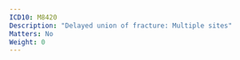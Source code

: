 ```yaml
---
ICD10: M8420
Description: "Delayed union of fracture: Multiple sites"
Matters: No
Weight: 0
---
```


